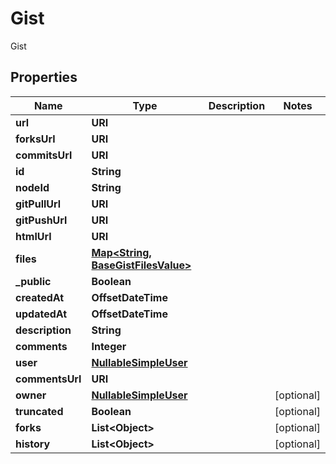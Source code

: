 

# Gist

Gist

## Properties

| Name | Type | Description | Notes |
|------------ | ------------- | ------------- | -------------|
|**url** | **URI** |  |  |
|**forksUrl** | **URI** |  |  |
|**commitsUrl** | **URI** |  |  |
|**id** | **String** |  |  |
|**nodeId** | **String** |  |  |
|**gitPullUrl** | **URI** |  |  |
|**gitPushUrl** | **URI** |  |  |
|**htmlUrl** | **URI** |  |  |
|**files** | [**Map&lt;String, BaseGistFilesValue&gt;**](BaseGistFilesValue.md) |  |  |
|**_public** | **Boolean** |  |  |
|**createdAt** | **OffsetDateTime** |  |  |
|**updatedAt** | **OffsetDateTime** |  |  |
|**description** | **String** |  |  |
|**comments** | **Integer** |  |  |
|**user** | [**NullableSimpleUser**](NullableSimpleUser.md) |  |  |
|**commentsUrl** | **URI** |  |  |
|**owner** | [**NullableSimpleUser**](NullableSimpleUser.md) |  |  [optional] |
|**truncated** | **Boolean** |  |  [optional] |
|**forks** | **List&lt;Object&gt;** |  |  [optional] |
|**history** | **List&lt;Object&gt;** |  |  [optional] |



